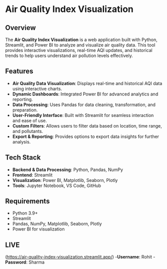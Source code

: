 # **Air Quality Index Visualization**

## **Overview**
The **Air Quality Index Visualization** is a web application built with Python, Streamlit, and Power BI to analyze and visualize air quality data. This tool provides interactive visualizations, real-time AQI updates, and historical trends to help users understand air pollution levels effectively.
## **Features**

- **Air Quality Data Visualization**: Displays real-time and historical AQI data using interactive charts.
- **Dynamic Dashboards**: Integrated Power BI for advanced analytics and reporting.
- **Data Processing**: Uses Pandas for data cleaning, transformation, and preparation.
- **User-Friendly Interface**: Built with Streamlit for seamless interaction and ease of use.
- **Custom Filters**: Allows users to filter data based on location, time range, and pollutants.
- **Export & Reporting**: Provides options to export data insights for further analysis.

## **Tech Stack**

- **Backend & Data Processing**: Python, Pandas, NumPy
- **Frontend**: Streamlit
- **Visualization**: Power BI, Matplotlib, Seaborn, Plotly
- **Tools**: Jupyter Notebook, VS Code, GitHub

## **Requirements**

- Python 3.9+
- Streamlit
- Pandas, NumPy, Matplotlib, Seaborn, Plotly
- Power BI for visualization

## **LIVE**
(https://air-quality-index-visualization.streamlit.app/)
-**Username**: Rohit
-**Password**: Sharma

